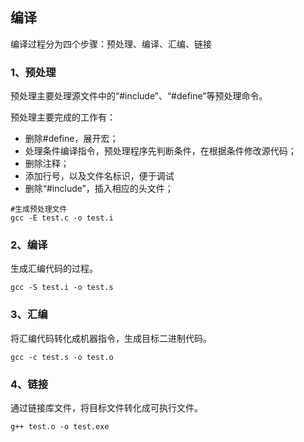 ## 编译
编译过程分为四个步骤：预处理、编译、汇编、链接
### 1、预处理
预处理主要处理源文件中的“#include”、“#define”等预处理命令。

预处理主要完成的工作有：

- 删除#define，展开宏；
- 处理条件编译指令，预处理程序先判断条件，在根据条件修改源代码；
- 删除注释；
- 添加行号，以及文件名标识，便于调试
- 删除“#include”，插入相应的头文件；
~~~
#生成预处理文件
gcc -E test.c -o test.i
~~~

### 2、编译
生成汇编代码的过程。
~~~
gcc -S test.i -o test.s
~~~

### 3、汇编
将汇编代码转化成机器指令，生成目标二进制代码。
~~~
gcc -c test.s -o test.o
~~~

### 4、链接
通过链接库文件，将目标文件转化成可执行文件。
~~~
g++ test.o -o test.exe
~~~